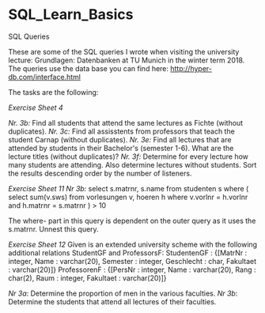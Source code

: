# SQL_Learn_Basics
SQL Queries


These are some of the SQL queries I wrote when visiting the university lecture: Grundlagen: Datenbanken at TU Munich in the winter term 2018.
The queries use the data base you can find here: http://hyper-db.com/interface.html

The tasks are the following:

*Exercise Sheet 4*

*Nr. 3b:* Find all students that attend the same lectures as Fichte (without duplicates).
*Nr. 3c:* Find all assisstents from professors that teach the student Carnap (without duplicates).
*Nr. 3e:* Find all lectures that are attended by students in their Bachelor's (semester 1-6). What are the lecture titles (without duplicates)?
*Nr. 3f:* Determine for every lecture how many students are attending. Also determine lectures without students. Sort the results descending order by the number of listeners.

*Exercise Sheet 11 Nr 3b:* 
select s.matrnr, s.name 
from studenten s 
where (
select sum(v.sws) from vorlesungen v, hoeren h
where v.vorlnr = h.vorlnr and h.matrnr = s.matrnr ) > 10

The where- part in this query is dependent on the outer query as it uses the s.matrnr.
Unnest this query. 

*Exercise Sheet 12* 
Given is an extended university scheme with the following additional relations StudentGF and ProfessorsF:
StudentenGF : {[MatrNr : integer, Name : varchar(20), Semester : integer, Geschlecht : char, Fakultaet : varchar(20)]}
ProfessorenF : {[PersNr : integer, Name : varchar(20), Rang : char(2), Raum : integer, Fakultaet : varchar(20)]}

*Nr 3a*: Determine the proportion of men in the various faculties.
*Nr 3b*: Determine the students that attend all lectures of their faculties.
